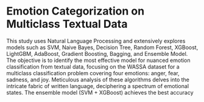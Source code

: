 # Emotion Categorization on Multiclass Textual Data
 This study uses Natural Language Processing and extensively explores models such as SVM, Naive Bayes, Decision Tree, Random Forest, XGBoost, LightGBM, AdaBoost, Gradient Boosting, Bagging, and Ensemble Model. The objective is to identify the most effective model for nuanced emotion classification from textual data, focusing on the WASSA dataset for a multiclass classification problem covering four emotions: anger, fear, sadness, and joy. Meticulous analysis of these algorithms delves into the intricate fabric of written language, deciphering a spectrum of emotional states. The ensemble model (SVM + XGBoost) achieves  the best  accuracy
